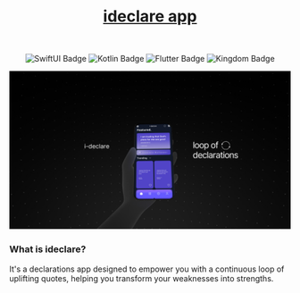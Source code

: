 <div align="center">
    <a href="https://ideclare-landingpage.vercel.app/"><h1 align="center">ideclare app</h1></a>
</div>

<br/>

<p align="center">
    <img src="https://img.shields.io/badge/SwiftUI-FA7343?logo=swift&logoColor=fff&style=for-the-badge" alt="SwiftUI Badge">
    <img src="https://img.shields.io/badge/Kotlin-0095D5?logo=kotlin&logoColor=fff&style=for-the-badge" alt="Kotlin Badge">
    <img src="https://img.shields.io/badge/Flutter-02569B?logo=flutter&logoColor=fff&style=for-the-badge" alt="Flutter Badge">
    <img src="https://img.shields.io/badge/Kingdom-FFD700?style=for-the-badge&logo=data:image/png;base64,iVBORw0KGgoAAAANSUhEUgAAABAAAAAQCAYAAAAf8/9hAAABVUlEQVQ4ja2SMUpDQRCFv9MnYWVFlEZTqpTigUPtAFi9HchMfxGVTikukEEvtoFEH1EgpFPJTuP8AUVF3akqSRVIHyExEkCLaQ7EtLeufMpu37nzJx7szLvCEGG6hNboA14A8o1AEapnV3zHI6J9mGP0UYNWeDuZJc+vWhA6mJkaIHxxBVqOQ3cVQU7kBMHhUsYNo+BUgQgpJ1ThtAojabOsUCluP2oyFr4BBaM34lcLPdUZXMDGwRvoLEIR5xABtEWsjJD9mEekLCQLTkjKA/hE/8CLrZKYRtTlcwb9NBa82chWuo3tlHP8WBHfxNBfUlwTkCAtMiTbwnNiWsZEvfMVO5mIvpiKhF8A4uRXL+TyOGwtLxXcTLHcLgAbUs5RTfXuyDQAAAABJRU5ErkJggg==&logoWidth=20" alt="Kingdom Badge">
</p>

![ideclare](./cover-ideclare.png)


### What is ideclare?
It's a declarations app designed to empower you with a continuous loop of uplifting quotes, helping you transform your weaknesses into strengths.
